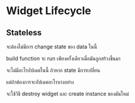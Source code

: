 # Widget Lifecycle

## Stateless

จะต้องไม่มีการ change state ของ data ในนี้

build function จะ run เพียงครั้งเดียวเมื่อมันถูกสร้างขึ้นมา

จะไม่มีอะไรอัปเดตในนี้ ถ้าหาก state มีการเปลี่ยน

แต่ถ้าต้องการจะอัปเดตอะไรบางอย่าง

จะใช้วิธี destroy widget และ create instance ของมันใหม่

